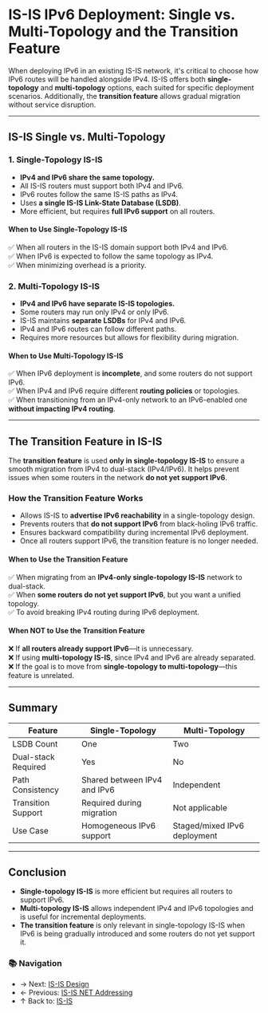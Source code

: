 # IS-IS IPv6 Deployment: Single vs. Multi-Topology and the Transition Feature


When deploying IPv6 in an existing IS-IS network, it's critical to choose how IPv6 routes will be handled alongside IPv4. IS-IS offers both **single-topology** and **multi-topology** options, each suited for specific deployment scenarios. Additionally, the **transition feature** allows gradual migration without service disruption.


---

## IS-IS Single vs. Multi-Topology

### **1. Single-Topology IS-IS**
- **IPv4 and IPv6 share the same topology.**
- All IS-IS routers must support both IPv4 and IPv6.
- IPv6 routes follow the same IS-IS paths as IPv4.
- Uses **a single IS-IS Link-State Database (LSDB)**.
- More efficient, but requires **full IPv6 support** on all routers.

#### **When to Use Single-Topology IS-IS**
✅ When all routers in the IS-IS domain support both IPv4 and IPv6.  
✅ When IPv6 is expected to follow the same topology as IPv4.  
✅ When minimizing overhead is a priority.

### **2. Multi-Topology IS-IS**
- **IPv4 and IPv6 have separate IS-IS topologies.**
- Some routers may run only IPv4 or only IPv6.
- IS-IS maintains **separate LSDBs** for IPv4 and IPv6.
- IPv4 and IPv6 routes can follow different paths.
- Requires more resources but allows for flexibility during migration.

#### **When to Use Multi-Topology IS-IS**
✅ When IPv6 deployment is **incomplete**, and some routers do not support IPv6.  
✅ When IPv4 and IPv6 require different **routing policies** or topologies.  
✅ When transitioning from an IPv4-only network to an IPv6-enabled one **without impacting IPv4 routing**.

---

## The Transition Feature in IS-IS

The **transition feature** is used **only in single-topology IS-IS** to ensure a smooth migration from IPv4 to dual-stack (IPv4/IPv6). It helps prevent issues when some routers in the network **do not yet support IPv6**.

### **How the Transition Feature Works**
- Allows IS-IS to **advertise IPv6 reachability** in a single-topology design.
- Prevents routers that **do not support IPv6** from black-holing IPv6 traffic.
- Ensures backward compatibility during incremental IPv6 deployment.
- Once all routers support IPv6, the transition feature is no longer needed.

#### **When to Use the Transition Feature**
✅ When migrating from an **IPv4-only single-topology IS-IS** network to dual-stack.  
✅ When **some routers do not yet support IPv6**, but you want a unified topology.  
✅ To avoid breaking IPv4 routing during IPv6 deployment.  

#### **When NOT to Use the Transition Feature**
❌ If **all routers already support IPv6**—it is unnecessary.  
❌ If using **multi-topology IS-IS**, since IPv4 and IPv6 are already separated.  
❌ If the goal is to move from **single-topology to multi-topology**—this feature is unrelated.

---

## Summary

| Feature             | Single-Topology              | Multi-Topology               |
| ------------------- | ---------------------------- | ---------------------------- |
| LSDB Count          | One                          | Two                          |
| Dual-stack Required | Yes                          | No                           |
| Path Consistency    | Shared between IPv4 and IPv6 | Independent                  |
| Transition Support  | Required during migration    | Not applicable               |
| Use Case            | Homogeneous IPv6 support     | Staged/mixed IPv6 deployment |

---

## Conclusion
- **Single-topology IS-IS** is more efficient but requires all routers to support IPv6.
- **Multi-topology IS-IS** allows independent IPv4 and IPv6 topologies and is useful for incremental deployments.
- **The transition feature** is only relevant in single-topology IS-IS when IPv6 is being gradually introduced and some routers do not yet support it.

### 📚 Navigation
- → Next: [IS-IS Design](isis-design.md)  
- ← Previous: [IS-IS NET Addressing](isis-net-addressing.md)  
- ↑ Back to: [IS-IS](./readme.md)
